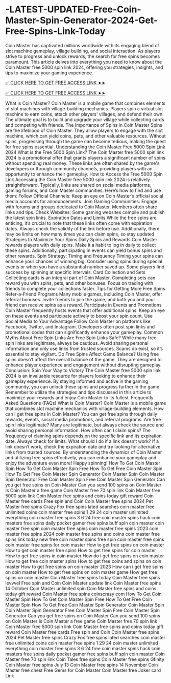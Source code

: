  # -LATEST-UPDATED-Free-Coin-Master-Spin-Generator-2024-Get-Free-Spins-Link-Today

Coin Master has captivated millions worldwide with its engaging blend of slot machine gameplay, village building, and social interaction. As players strive to progress and unlock rewards, the search for free spins becomes paramount. This article delves into everything you need to know about the Coin Master free 5000 spin link 2024, offering you strategies, insights, and tips to maximize your gaming experience.




[✅ CLICK HERE TO GET FREE ACCESS LINK ➤➤](https://cutt.ly/HeHLA44r)


[✅ CLICK HERE TO GET FREE ACCESS LINK ➤➤](https://cutt.ly/HeHLA44r)





What is Coin Master? Coin Master is a mobile game that combines elements of slot machines with village-building mechanics. Players spin a virtual slot machine to earn coins, attack other players' villages, and defend their own. The ultimate goal is to build and upgrade your village while collecting cards and competing with friends.
The Importance of Spins in Coin Master Spins are the lifeblood of Coin Master. They allow players to engage with the slot machine, which can yield coins, pets, and other valuable resources. Without spins, progressing through the game can become tedious, making the quest for free spins essential.
Understanding the Coin Master Free 5000 Spin Link 2024 What is the Free 5000 Spin Link? The Coin Master free 5000 spin link 2024 is a promotional offer that grants players a significant number of spins without spending real money. These links are often shared by the game's developers or through community channels, providing players with an opportunity to enhance their gameplay.
How to Access the Free 5000 Spin Link Accessing the Coin Master free 5000 spin link 2024 is relatively straightforward. Typically, links are shared on social media platforms, gaming forums, and Coin Master communities. Here’s how to find and use them:
Follow Official Channels: Keep an eye on Coin Master’s official social media accounts for announcements. Join Gaming Communities: Engage with forums and groups dedicated to Coin Master. Members often share links and tips. Check Websites: Some gaming websites compile and publish the latest spin links. Expiration Dates and Limits While the free spins are enticing, it’s crucial to note that these links often come with expiration dates. Always check the validity of the link before use. Additionally, there may be limits on how many times you can claim spins, so stay updated.
Strategies to Maximize Your Spins Daily Spins and Rewards Coin Master rewards players with daily spins. Make it a habit to log in daily to collect these spins. Additionally, participating in events can yield bonus spins and other rewards.
Spin Strategy: Timing and Frequency Timing your spins can enhance your chances of winning big. Consider using spins during special events or when you have a substantial number saved up. Some players find success by spinning at specific intervals.
Card Collection and Sets Collecting cards is an integral part of Coin Master. Completing sets can reward you with spins, pets, and other bonuses. Focus on trading with friends to complete your collections faster.
Tips for Getting More Free Spins Refer-a-Friend Programs Many mobile games, including Coin Master, offer referral bonuses. Invite friends to join the game, and both you and your friend can receive spins as a reward.
Participate in Events and Promotions Coin Master frequently hosts events that offer additional spins. Keep an eye on these events and participate actively to boost your spin count.
Use Social Media to Your Advantage Follow Coin Master on platforms like Facebook, Twitter, and Instagram. Developers often post spin links and promotional codes that can significantly enhance your gameplay.
Common Myths About Free Spin Links Are Free Spin Links Safe? While many free spin links are legitimate, always be cautious. Avoid sharing personal information and only use links from trusted sources. Scams do exist, so it’s essential to stay vigilant.
Do Free Spins Affect Game Balance? Using free spins doesn’t affect the overall balance of the game. They are designed to enhance player experience and engagement without disrupting gameplay.
Conclusion: Spin Your Way to Victory The Coin Master free 5000 spin link 2024 is an invaluable resource for players looking to enhance their gameplay experience. By staying informed and active in the gaming community, you can unlock these spins and progress further in the game. Remember to utilize the strategies and tips discussed in this article to maximize your rewards and enjoy Coin Master to its fullest.
Frequently Asked Questions (FAQs) What is Coin Master? Coin Master is a mobile game that combines slot machine mechanics with village-building elements.
How can I get free spins in Coin Master? You can get free spins through daily rewards, events, social media promotions, and referral programs.
Are free spin links legitimate? Many are legitimate, but always check the source and avoid sharing personal information.
How often can I claim spins? The frequency of claiming spins depends on the specific link and its expiration date. Always check for limits.
What should I do if a link doesn’t work? If a link doesn’t work, check the expiration date and try looking for alternative links from trusted sources.
By understanding the dynamics of Coin Master and utilizing free spins effectively, you can enhance your gameplay and enjoy the adventure even more! Happy spinning!
How To Get Coin Master Spin
How To Get Coin Master Spin Free
How To Get Free Coin Master Spin
How To Get Free Coin Master Spin Generator
Coin Master Spin
Coin Master Spin Generator
Free Coin Master Spin
Free Coin Master Spin Generator
Can you get free spins on Coin Master
Can you send 100 spins on Coin Master
Is Coin Master a free game
Coin Master free 70 spin link
Coin Master free 5000 spin link
Coin Master free spins and coins today gift reward
Coin Master free cards
Free spin and Coin
Coin Master free spins 2024
Pet Master free spins
Crazy Fox free spins
lated searches
coin master free unlimited coins
coin master free spins 1 29 24
coin master unlimited everything
coin master free spins 3 6 24
free coin master spins hack
coin masters free spins daily
pocket gamer free spins
buff spin coin master
coin master free spin
coin master free spins
coin master free spins 2023
coin master free spins 2024
coin master free spins and coins
coin master free spins link today new
free coin master spins
free spin coin master
free spins coin master
free spins for coin master
How to get free spins on coin master
How to get coin master free spins
How to get free spins for coin master
How to get free spins in coin master
How do i get free spins on coin master
How to get free coin master spins
How to get free coins and spins on coin master
How to get free spins on coin master 2023
How can i get free spins on coin master
How to get free spins on coin master game
How get free spins on coin master
Coin Master free spins today
Coin Master free spins levvvel
Free spin and Coin
Coin Master update link
Coin Master free spins 14 October
Coin Master unlimited spin
Coin Master free spins and coins today gift reward
Coin Master free spins coinscrazy com
How To Get Coin Master Spin
How To Get Coin Master Spin Free
How To Get Free Coin Master Spin
How To Get Free Coin Master Spin Generator
Coin Master Spin
Coin Master Spin Generator
Free Coin Master Spin
Free Coin Master Spin Generator
Can you get free spins on Coin Master
Can you send 100 spins on Coin Master
Is Coin Master a free game
Coin Master free 70 spin link
Coin Master free 5000 spin link
Coin Master free spins and coins today gift reward
Coin Master free cards
Free spin and Coin
Coin Master free spins 2024
Pet Master free spins
Crazy Fox free spins
lated searches
coin master free unlimited coins
coin master free spins 1 29 24
coin master unlimited everything
coin master free spins 3 6 24
free coin master spins hack
coin masters free spins daily
pocket gamer free spins
buff spin coin master
Coin Master free 70 spin link
Coin Tales free spins
Coin Master free spins Gfinity
Coin Master free spins July 13
Coin Master free spins 14 November
Coin Master free chest
Free Gems for Coin Master
Coin Master free Joker card Link​​​
